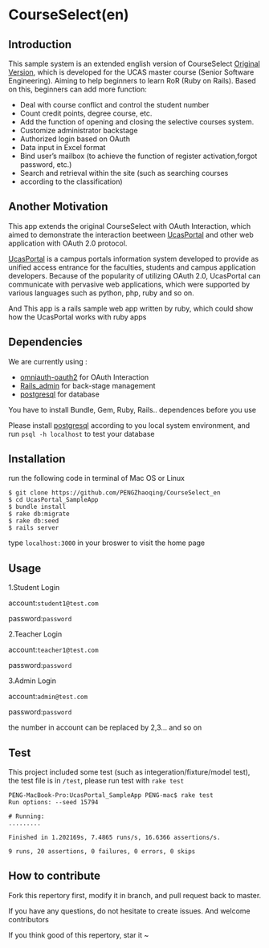 # CourseSelect(en) 

## Introduction

This sample system is an extended english version of CourseSelect [Original Version](https://github.com/PENGZhaoqing/CourseSelect), which is developed for the UCAS master course (Senior Software Engineering). Aiming to help beginners to learn RoR (Ruby on Rails).
Based on this, beginners can add more function:

* Deal with course conflict and control the student number
* Count credit points, degree course, etc.
* Add the function of opening and closing the selective courses system.
* Customize administrator backstage
* Authorized login based on OAuth
* Data input in Excel format
* Bind user’s mailbox (to achieve the function of register activation,forgot password, etc.)
* Search and retrieval within the site (such as searching courses 
* according to the classification)

## Another Motivation 

This app extends the original CourseSelect with OAuth Interaction, which aimed to demonstrate the interaction beetween [UcasPortal](https://github.com/PENGZhaoqing/UcasPortal) and other web application with OAuth 2.0 protocol. 

[UcasPortal](https://github.com/PENGZhaoqing/UcasPortal) is a campus portals information system developed to provide as unified access entrance for the faculties, students and campus application developers. Because of the popularity of utilizing  OAuth 2.0, UcasPortal can communicate with pervasive web applications, which were supported by various languages such as python, php, ruby and so on.

And This app is a rails sample web app written by ruby, which could show how the UcasPortal works with ruby apps

## Dependencies

We are currently using :

* [omniauth-oauth2](https://github.com/intridea/omniauth-oauth2) for OAuth Interaction
* [Rails_admin](https://github.com/sferik/rails_admin) for back-stage management
* [postgresql](http://postgresapp.com/) for database

You have to install Bundle, Gem, Ruby, Rails.. dependences before you use

Please install [postgresql](https://devcenter.heroku.com/articles/heroku-postgresql#local-setup) according to you local system environment, and run `psql -h localhost` to test your database


## Installation

run the following code in terminal of Mac OS or Linux 

```
$ git clone https://github.com/PENGZhaoqing/CourseSelect_en
$ cd UcasPortal_SampleApp
$ bundle install
$ rake db:migrate
$ rake db:seed
$ rails server
```

type `localhost:3000` in your broswer to visit the home page

## Usage

1.Student Login

account:`student1@test.com`

password:`password`

2.Teacher Login

account:`teacher1@test.com`

password:`password`

3.Admin Login

account:`admin@test.com`

password:`password`

the number in account can be replaced by 2,3... and so on

## Test

This project included some test (such as integeration/fixture/model test), the test file is in `/test`, please run test with `rake test`

```
PENG-MacBook-Pro:UcasPortal_SampleApp PENG-mac$ rake test
Run options: --seed 15794

# Running:
.........

Finished in 1.202169s, 7.4865 runs/s, 16.6366 assertions/s.

9 runs, 20 assertions, 0 failures, 0 errors, 0 skips
```


## How to contribute

Fork this repertory first, modify it in branch, and pull request back to master. 

If you have any questions, do not hesitate to create issues. And welcome contributors

If you think good of this repertory, star it ~



